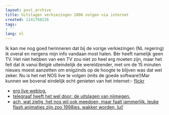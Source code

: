 ```yaml
---
layout: post_archive
title: Uitslagen verkiezingen 2006 volgen via internet
created: 1141768226
tags:
- ''
lang: nl
---
```

Ik kan me nog goed herinneren dat bij de vorige verkiezingen (NL regering) ik overal en nergens mijn info vandaan most halen. Bèr heeft namelijk geen TV. Het niet hebben van een TV zou niet zo heel erg moeten zijn, maar het feit dat ik vanui België uiteindelijk de wereldzender, met om de 15 minuten nieuws moest aanzetten om enigzinds op de hoogte te blijven was dat wel zeker. Nu is het net NOS live te volgen (mits de goede software!)Mar kunnen we bovenal eindelijk echt genieten van het internet:- [flickr](http://www.flickr.com/photos/minitrue/sets/72057594077201462/)
- [erg live weblog.](http://uitslagen.groenlinksweblog.nl)
- [telegraaf heeft het wel door: de uitslagen van nijmegen.](http://www.telegraaf.nl/binnenland/uitslaggr2006/uitslag_126.html)
- [ach, wat zielig, het nos wil ook meedoen, maar faalt jammerlijk. leuke flash animaties zijn zoo 1998ies. wakker worden, lui!](http://www.nos.nl/nos/voorpagina/)
